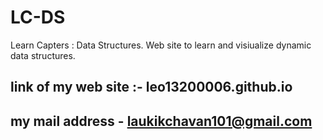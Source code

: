 # LC-DS
Learn Capters : Data Structures. Web site to learn and visiualize dynamic data structures.

## link of my web site :- leo13200006.github.io

## my mail address - laukikchavan101@gmail.com
